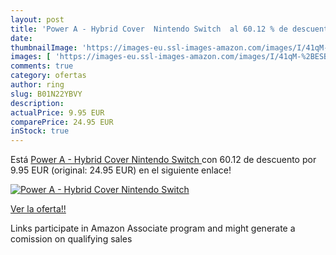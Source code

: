 ```yaml
---
layout: post
title: 'Power A - Hybrid Cover  Nintendo Switch  al 60.12 % de descuento'
date: 
thumbnailImage: 'https://images-eu.ssl-images-amazon.com/images/I/41qM-%2BESBAL._SL200_.jpg'
images: [ 'https://images-eu.ssl-images-amazon.com/images/I/41qM-%2BESBAL._SL200_.jpg' ]
comments: true
category: ofertas
author: ring
slug: B01N22YBVY
description:
actualPrice: 9.95 EUR
comparePrice: 24.95 EUR
inStock: true
---
```


Está [Power A - Hybrid Cover  Nintendo Switch ](https://www.amazon.es/dp/B01N22YBVY/?tag=tolees-21) con 60.12 de descuento por 9.95 EUR (original: 24.95 EUR) en el siguiente enlace!

[![Power A - Hybrid Cover  Nintendo Switch ](https://images-eu.ssl-images-amazon.com/images/I/41qM-%2BESBAL._SL200_.jpg)](https://www.amazon.es/dp/B01N22YBVY/?tag=tolees-21)

[Ver la oferta!!](https://www.amazon.es/dp/B01N22YBVY/?tag=tolees-21)

Links participate in Amazon Associate program and might generate a comission on qualifying sales


